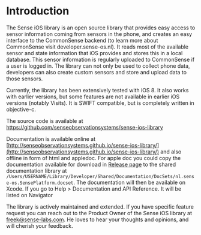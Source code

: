 Introduction
=============

The Sense iOS library is an open source library that provides easy access to sensor information coming from sensors in the phone, and creates an easy interface to the CommonSense backend (to learn more about CommonSense visit developer.sense-os.nl). It reads most of the available sensor and state information that iOS provides and stores this in a local database. This sensor information is regularly uploaded to CommonSense if a user is logged in. The library can not only be used to collect phone data, developers can also create custom sensors and store and upload data to those sensors.

Currently, the library has been extensively tested with iOS 8. It also works with earlier versions, but some features are not available in earlier iOS versions (notably Visits). It is SWIFT compatible, but is completely written in objective-c.

The source code is available at https://github.com/senseobservationsystems/sense-ios-library

Documentation is available online at [http://senseobservationsystems.github.io/sense-ios-library/](http://senseobservationsystems.github.io/sense-ios-library/) and also  offline in form of html and appledoc.
For apple doc you could copy the documentation available for download in [Release page](https://github.com/senseobservationsystems/sense-ios-library/releases) to the shared documentation library at `/Users/USERNAME/Library/Developer/Shared/Documentation/DocSets/nl.sense-os.SensePlatform.docset`. The documentation will then be available on Xcode. If you go to Help > Documentation and API Reference. It will be listed on Navigator


The library is actively maintained and extended. If you have specific feature request you can reach out to the Product Owner of the Sense iOS library at [freek@sense-labs.com](freek@sense-labs.com). He loves to hear your thoughts and opinions, and will cherish your feedback.
